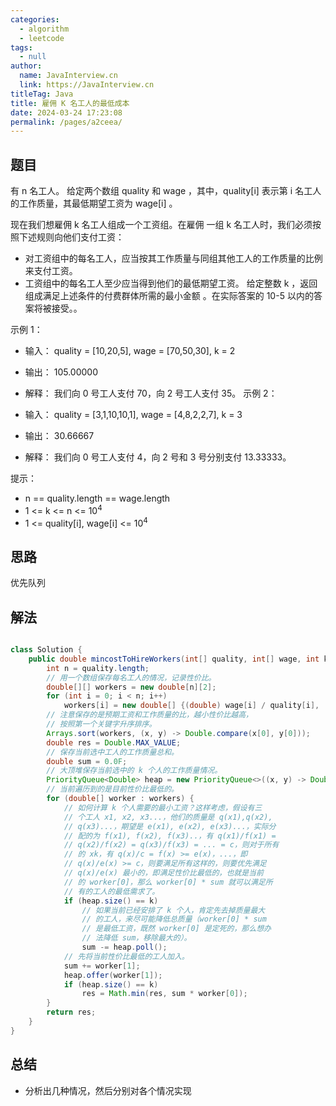 ```yaml
---
categories: 
  - algorithm
  - leetcode
tags: 
  - null
author: 
  name: JavaInterview.cn
  link: https://JavaInterview.cn
titleTag: Java
title: 雇佣 K 名工人的最低成本
date: 2024-03-24 17:23:08
permalink: /pages/a2ceea/
---
```



## 题目

有 n 名工人。 给定两个数组 quality 和 wage ，其中，quality[i] 表示第 i 名工人的工作质量，其最低期望工资为 wage[i] 。

现在我们想雇佣 k 名工人组成一个工资组。在雇佣 一组 k 名工人时，我们必须按照下述规则向他们支付工资：

* 对工资组中的每名工人，应当按其工作质量与同组其他工人的工作质量的比例来支付工资。
* 工资组中的每名工人至少应当得到他们的最低期望工资。
给定整数 k ，返回 组成满足上述条件的付费群体所需的最小金额 。在实际答案的 10-5 以内的答案将被接受。。



示例 1：

* 输入： quality = [10,20,5], wage = [70,50,30], k = 2
* 输出： 105.00000
* 解释： 我们向 0 号工人支付 70，向 2 号工人支付 35。
示例 2：

* 输入： quality = [3,1,10,10,1], wage = [4,8,2,2,7], k = 3
* 输出： 30.66667
* 解释： 我们向 0 号工人支付 4，向 2 号和 3 号分别支付 13.33333。


提示：

* n == quality.length == wage.length
* 1 <= k <= n <= 10<sup>4</sup>
* 1 <= quality[i], wage[i] <= 10<sup>4</sup>

## 思路

优先队列

## 解法
```java

class Solution {
    public double mincostToHireWorkers(int[] quality, int[] wage, int k) {
        int n = quality.length;
        // 用一个数组保存每名工人的情况，记录性价比。
        double[][] workers = new double[n][2];
        for (int i = 0; i < n; i++)
            workers[i] = new double[] {(double) wage[i] / quality[i], (double) quality[i]};
        // 注意保存的是预期工资和工作质量的比，越小性价比越高，
        // 按照第一个关键字升序排序。
        Arrays.sort(workers, (x, y) -> Double.compare(x[0], y[0]));
        double res = Double.MAX_VALUE;
        // 保存当前选中工人的工作质量总和。
        double sum = 0.0F;
        // 大顶堆保存当前选中的 k 个人的工作质量情况。
        PriorityQueue<Double> heap = new PriorityQueue<>((x, y) -> Double.compare(y, x));
        // 当前遍历到的是目前性价比最低的。
        for (double[] worker : workers) {
            // 如何计算 k 个人需要的最小工资？这样考虑，假设有三
            // 个工人 x1, x2, x3...，他们的质量是 q(x1),q(x2), 
            // q(x3)...，期望是 e(x1), e(x2), e(x3)...，实际分
            // 配的为 f(x1), f(x2), f(x3)..，有 q(x1)/f(x1) = 
            // q(x2)/f(x2) = q(x3)/f(x3) = ... = c，则对于所有
            // 的 xk，有 q(x)/c = f(x) >= e(x)，...，即 
            // q(x)/e(x) >= c，则要满足所有这样的，则要优先满足
            // q(x)/e(x) 最小的，即满足性价比最低的，也就是当前
            // 的 worker[0]，那么 worker[0] * sum 就可以满足所
            // 有的工人的最低需求了。
            if (heap.size() == k)
                // 如果当前已经安排了 k 个人，肯定先去掉质量最大
                // 的工人，来尽可能降低总质量（worker[0] * sum 
                // 是最低工资，既然 worker[0] 是定死的，那么想办
                // 法降低 sum，移除最大的）。
                sum -= heap.poll();
            // 先将当前性价比最低的工人加入。
            sum += worker[1];
            heap.offer(worker[1]);
            if (heap.size() == k)
                res = Math.min(res, sum * worker[0]);
        }
        return res;
    }
}

```

## 总结

- 分析出几种情况，然后分别对各个情况实现 
